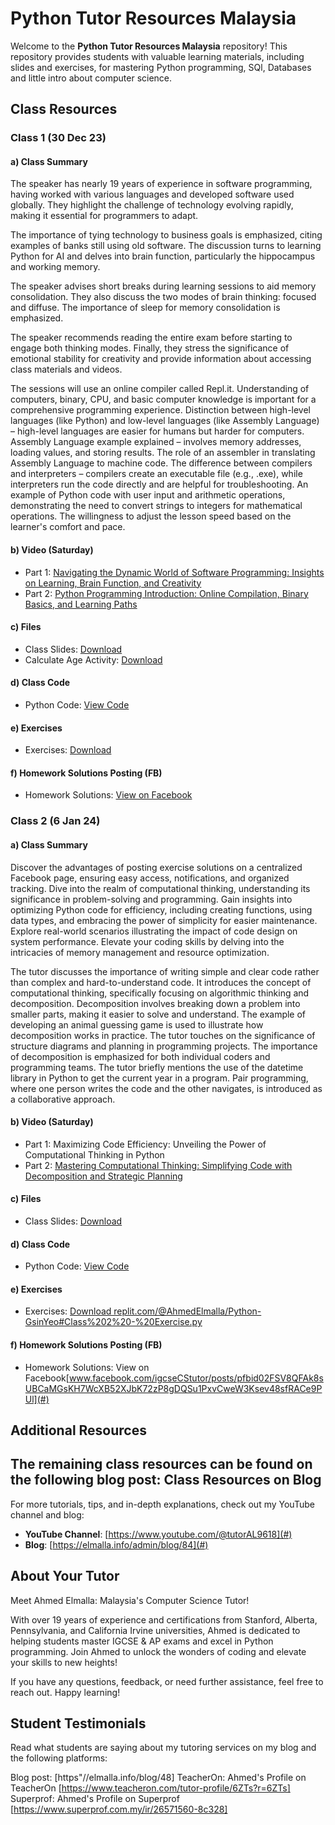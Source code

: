 # Python Tutor Resources Malaysia 

Welcome to the **Python Tutor Resources Malaysia** repository! 
This repository provides students with valuable learning materials, including slides and exercises, for mastering Python programming, SQl, Databases and little intro 
about computer science.

## Class Resources

### Class 1 (30 Dec 23)

#### a) Class Summary

The speaker has nearly 19 years of experience in software programming, having worked with various languages and developed software used globally. They highlight the challenge of technology evolving rapidly, making it essential for programmers to adapt.

The importance of tying technology to business goals is emphasized, citing examples of banks still using old software. The discussion turns to learning Python for AI and delves into brain function, particularly the hippocampus and working memory.

The speaker advises short breaks during learning sessions to aid memory consolidation. They also discuss the two modes of brain thinking: focused and diffuse. The importance of sleep for memory consolidation is emphasized.

The speaker recommends reading the entire exam before starting to engage both thinking modes. Finally, they stress the significance of emotional stability for creativity and provide information about accessing class materials and videos.

The sessions will use an online compiler called Repl.it.
Understanding of computers, binary, CPU, and basic computer knowledge is important for a comprehensive programming experience.
Distinction between high-level languages (like Python) and low-level languages (like Assembly Language) – high-level languages are easier for humans but harder for computers.
Assembly Language example explained – involves memory addresses, loading values, and storing results.
The role of an assembler in translating Assembly Language to machine code.
The difference between compilers and interpreters – compilers create an executable file (e.g., .exe), while interpreters run the code directly and are helpful for troubleshooting.
An example of Python code with user input and arithmetic operations, demonstrating the need to convert strings to integers for mathematical operations.
The willingness to adjust the lesson speed based on the learner's comfort and pace.

#### b) Video (Saturday)

- Part 1: [Navigating the Dynamic World of Software Programming: Insights on Learning, Brain Function, and Creativity](#)
- Part 2: [Python Programming Introduction: Online Compilation, Binary Basics, and Learning Paths](#)

#### c) Files

- Class Slides: [Download](#)
- Calculate Age Activity: [Download](#)

#### d) Class Code

- Python Code: [View Code](#)

#### e) Exercises

- Exercises: [Download](#)

#### f) Homework Solutions Posting (FB)

- Homework Solutions: [View on Facebook](#)

### Class 2 (6 Jan 24)

#### a) Class Summary

Discover the advantages of posting exercise solutions on a centralized Facebook page, ensuring easy access, notifications, and organized tracking. Dive into the realm of computational thinking, understanding its significance in problem-solving and programming. Gain insights into optimizing Python code for efficiency, including creating functions, using data types, and embracing the power of simplicity for easier maintenance. Explore real-world scenarios illustrating the impact of code design on system performance. Elevate your coding skills by delving into the intricacies of memory management and resource optimization.

The tutor discusses the importance of writing simple and clear code rather than complex and hard-to-understand code.
It introduces the concept of computational thinking, specifically focusing on algorithmic thinking and decomposition.
Decomposition involves breaking down a problem into smaller parts, making it easier to solve and understand.
The example of developing an animal guessing game is used to illustrate how decomposition works in practice.
The tutor touches on the significance of structure diagrams and planning in programming projects.
The importance of decomposition is emphasized for both individual coders and programming teams.
The tutor briefly mentions the use of the datetime library in Python to get the current year in a program.
Pair programming, where one person writes the code and the other navigates, is introduced as a collaborative approach.

#### b) Video (Saturday)

- Part 1: Maximizing Code Efficiency: Unveiling the Power of Computational Thinking in Python [](#)
- Part 2: [Mastering Computational Thinking: Simplifying Code with Decomposition and Strategic Planning](#)

#### c) Files

- Class Slides: [Download](#)

#### d) Class Code

- Python Code: [View Code](#)

#### e) Exercises

- Exercises: [Download replit.com/@AhmedElmalla/Python-GsinYeo#Class%202%20-%20Exercise.py](#)

#### f) Homework Solutions Posting (FB)

- Homework Solutions: View on Facebook[www.facebook.com/igcseCStutor/posts/pfbid02FSV8QFAk8sUBCaMGsKH7WcXB52XJbK72zP8gDQSu1PxvCweW3Ksev48sfRACe9PUl](#)


## Additional Resources
The remaining class resources can be found on the following blog post: Class Resources on Blog
---

For more tutorials, tips, and in-depth explanations, check out my YouTube channel and blog:

- **YouTube Channel**: [https://www.youtube.com/@tutorAL9618](#)
- **Blog**: [https://elmalla.info/admin/blog/84](#)


## About Your Tutor

Meet Ahmed Elmalla: Malaysia's Computer Science Tutor!

With over 19 years of experience and certifications from Stanford, Alberta, Pennsylvania, and California Irvine universities, Ahmed is dedicated to helping students master IGCSE & AP exams and excel in Python programming. Join Ahmed to unlock the wonders of coding and elevate your skills to new heights!

If you have any questions, feedback, or need further assistance, feel free to reach out. Happy learning!


## Student Testimonials
Read what students are saying about my tutoring services on my blog and the following platforms:

Blog post: [https"//elmalla.info/blog/48]
TeacherOn: Ahmed's Profile on TeacherOn [https://www.teacheron.com/tutor-profile/6ZTs?r=6ZTs]
Superprof: Ahmed's Profile on Superprof [https://www.superprof.com.my/ir/26571560-8c328]